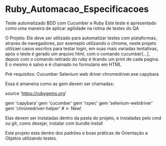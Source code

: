 # Ruby_Automacao_Especificacoes

Teste automatizado BDD com Cucumber e Ruby
Este teste é apresentado como uma maneira de aplicar agilidade na rotina de testes do QA

O Projeto:
Ele deve ser utilizado para automatizar testes com plataformas, atraves de navegadores, por exemeplo utilizando o chrome, neste projeto utilizaei casos escritos para testar login, em suas mais variadas tentativas, após o teste é gerado um arquivo html, com o comando cucumber[...], depois com o comando retirado do ruby é tirando um print de cada pagina. E o mesmo é salvo e é chamado no formulario em HTML

Pré-requisitos:
Cucumber
Selenium web driver
chromedriver.exe
capybara

Essa é amaneira como as gem devem ser chamadas:

source 'https://rubygems.org'

gem 'capybara'
gem 'cucumber'
gem 'rspec'
gem 'selenium-webdriver'
gem 'chromedriver-helper' # <- New!

Elas devem ser instaladas dentro da pasta do projeto, e instaladas pelo cmd ou git, como desejar, instalar com bundle install

Este projeto esta dentro dos padrões e boas práticas de Orientação a Objetos utilizando testes.

